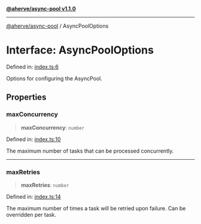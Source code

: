 [**@aherve/async-pool v1.1.0**](../README.md)

***

[@aherve/async-pool](../globals.md) / AsyncPoolOptions

# Interface: AsyncPoolOptions

Defined in: [index.ts:6](https://github.com/aherve/async-queue/blob/bdeca7c9127a7fe5b6d0269f93a19d9920662c87/src/index.ts#L6)

Options for configuring the AsyncPool.

## Properties

### maxConcurrency

> **maxConcurrency**: `number`

Defined in: [index.ts:10](https://github.com/aherve/async-queue/blob/bdeca7c9127a7fe5b6d0269f93a19d9920662c87/src/index.ts#L10)

The maximum number of tasks that can be processed concurrently.

***

### maxRetries

> **maxRetries**: `number`

Defined in: [index.ts:14](https://github.com/aherve/async-queue/blob/bdeca7c9127a7fe5b6d0269f93a19d9920662c87/src/index.ts#L14)

The maximum number of times a task will be retried upon failure. Can be overridden per task.
